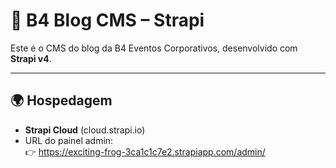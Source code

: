 # 🚀 B4 Blog CMS – Strapi

Este é o CMS do blog da B4 Eventos Corporativos, desenvolvido com **Strapi v4**.

---

## 🌍 Hospedagem

- **Strapi Cloud** (cloud.strapi.io)
- URL do painel admin:  
  👉 https://exciting-frog-3ca1c1c7e2.strapiapp.com/admin/
